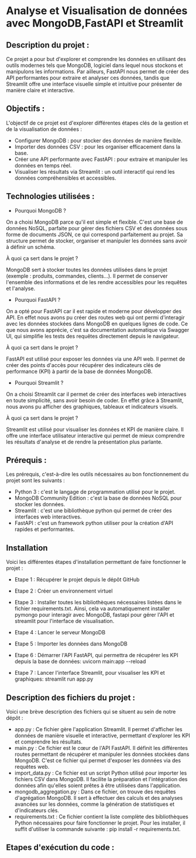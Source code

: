 # Analyse et Visualisation de données avec MongoDB,FastAPI et Streamlit

## Description du projet :
Ce projet a pour but d'explorer et comprendre les données en utilisant des outils modernes tels que MongoDB, logiciel dans lequel nous stockons et manipulons les informations. Par ailleurs, FastAPI nous permet de créer des API performantes pour extraire et analyser ces données, tandis que Streamlit offre une interface visuelle simple et intuitive pour présenter de manière claire et interactive.


## Objectifs : 
L'objectif de ce projet est d'explorer différentes étapes clés de la gestion et de la visualisation de données :

- Configurer MongoDB : pour stocker des données de manière flexible.
- Importer des données CSV : pour les organiser efficacement dans la base.
- Créer une API performante avec FastAPI : pour extraire et manipuler les données en temps réel.
- Visualiser les résultats via Streamlit : un outil interactif qui rend les données compréhensibles et accessibles.

## Technologies utilisées : 
- Pourquoi MongoDB ?

On a choisi MongoDB parce qu'il est simple et flexible. C'est une base de données NoSQL, parfaite pour gérer des fichiers CSV et des données sous forme de documents JSON, ce qui correspond parfaitement au projet. Sa structure permet de stocker, organiser et manipuler les données sans avoir à définir un schéma.

À quoi ça sert dans le projet ?

MongoDB sert à stocker toutes les données utilisées dans le projet (exemple : produits, commandes, clients...). Il permet de conserver l'ensemble des informations et de les rendre accessibles pour les requêtes et l'analyse.

- Pourquoi FastAPI ?

On a opté pour FastAPI car il est rapide et moderne pour développer des API. En effet nous avons pu créer des routes web qui ont permi d'interagir avec les données stockées dans MongoDB en quelques lignes de code. Ce que nous avons apprécie, c'est sa documentation automatique via Swagger UI, qui simplifie les tests des requêtes directement depuis le navigateur.

À quoi ça sert dans le projet ?

FastAPI est utilisé pour exposer les données via une API web. Il permet de créer des points d'accès pour récupérer des indicateurs clés de performance (KPI) à partir de la base de données MongoDB.

- Pourquoi Streamlit ?

On a choisi Streamlit car il permet de créer des interfaces web interactives en toute simplicité, sans avoir besoin de coder. En effet grâce à Streamlit, nous avons pu afficher des graphiques, tableaux et indicateurs visuels.

À quoi ça sert dans le projet ?

Streamlit est utilisé pour visualiser les données et KPI de manière claire. Il offre une interface utilisateur interactive qui permet de mieux comprendre les résultats d'analyse et de rendre la présentation plus parlante.

## Prérequis :
Les prérequis, c'est-à-dire les outils nécessaires au bon fonctionnement du projet sont les suivants :

- Python 3 : c'est le langage de programmation utilisé pour le projet.
- MongoDB Community Edition : c'est la base de données NoSQL pour stocker les données.
- Streamlit : c'est une bibliothèque python qui permet de créer des interfaces web interactives.
- FastAPI : c'est un framework python utiliser pour la création d'API rapides et performantes.

## Installation

Voici les différentes étapes d'installation permettant de faire fonctionner le projet : 

- Etape 1 : Récupérer le projet depuis le dépôt GitHub
- Etape 2 : Créer un environnement virtuel
- Etape 3 : Installer toutes les bibliothèques nécessaires listées dans le fichier requirements.txt. Ainsi, cela va automatiquement installer pymongo pour interagir avec MongoDB, fastapi pour gérer l'API et streamlit pour l'interface de visualisation.
- Etape 4 : Lancer le serveur MongoDB
- Etape 5 : Importer les données dans MongoDB
- Etape 6 : Démarrer l'API FastAPI, qui permettra de récupérer les KPI depuis la base de données: uvicorn main:app --reload

- Etape 7 : Lancer l'interface Streamlit, pour visualiser les KPI et graphiques: streamlit run app.py

## Description des fichiers du projet : 
Voici une brève description des fichiers qui se situent au sein de notre dépôt : 

- app.py : Ce fichier gère l'application Streamlit. Il permet d'afficher les données de manière visuelle et interactive, permettant d'explorer les KPI et comprendre les résultats.
- main.py : Ce fichier est le cœur de l'API FastAPI. Il définit les différentes routes permettant de récupérer et manipuler les données stockées dans MongoDB. C'est ce fichier qui permet d'exposer les données via des requêtes web.
- import_data.py : Ce fichier est un script Python utilisé pour importer les fichiers CSV dans MongoDB. Il facilite la préparation et l'intégration des données afin qu'elles soient prêtes à être utilisées dans l'application.
- mongodb_aggregation.py : Dans ce fichier, on trouve des requêtes d'agrégation MongoDB. Il sert à effectuer des calculs et des analyses avancées sur les données, comme la génération de statistiques et d'indicateurs clés.
- requirements.txt : Ce fichier contient la liste complète des bibliothèques Python nécessaires pour faire fonctionner le projet. Pour les installer, il suffit d'utiliser la commande suivante : pip install -r requirements.txt.

## Etapes d'exécution du code : 




